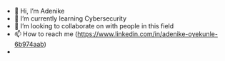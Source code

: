 - 👋 Hi, I’m Adenike
- 🌱 I’m currently learning Cybersecurity
- 💞️ I’m looking to collaborate on with people in this field
- 📫 How to reach me (https://www.linkedin.com/in/adenike-oyekunle-6b974aab)
- 

<!---
Adenike01/Adenike01 is a ✨ special ✨ repository because its `README.md` (this file) appears on your GitHub profile.
You can click the Preview link to take a look at your changes.
--->
